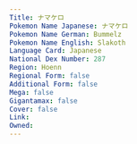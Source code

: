 ```yaml
---
﻿Title: ナマケロ
Pokemon Name Japanese: ナマケロ
Pokemon Name German: Bummelz
Pokemon Name English: Slakoth
Language Card: Japanese
National Dex Number: 287
Region: Hoenn
Regional Form: false
Additional Form: false
Mega: false
Gigantamax: false
Cover: false
Link: 
Owned: 
---
```

